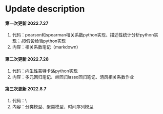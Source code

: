 # Update description

#### 第一次更新 2022.7.27

1. 代码：pearson和spearman相关系数python实现、描述性统计分析python实现；JB假设检验python实现
2. 内容：相关系数笔记（markdown）

#### 第二次更新 2022.7.28

1. 代码：内生性蒙特卡洛python实现
2. 内容：多元回归笔记、岭回归lasso回归笔记、清风相关系数作业

#### 第三次更新 2022.8.7

1. 代码：\
2. 内容：分类模型、聚类模型、时间序列模型